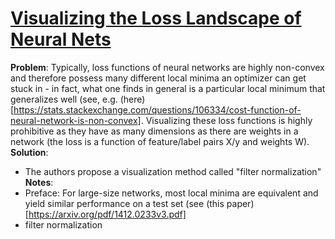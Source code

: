 # [Visualizing the Loss Landscape of Neural Nets](https://arxiv.org/abs/1712.09913)

**Problem**: Typically, loss functions of neural networks are highly non-convex and therefore possess many different local minima an optimizer can get stuck in - in fact, what one finds in general is a particular local minimum that generalizes well (see, e.g. (here)[https://stats.stackexchange.com/questions/106334/cost-function-of-neural-network-is-non-convex].
Visualizing these loss functions is highly prohibitive as they have as many dimensions as there are weights in a network (the loss is a function of feature/label pairs X/y and weights W).
**Solution**: 
* The authors propose a visualization method called "filter normalization"
**Notes**:
* Preface: For large-size networks, most local minima are equivalent and yield similar performance on a test set (see (this paper)[https://arxiv.org/pdf/1412.0233v3.pdf]
* filter normalization



